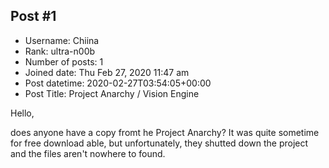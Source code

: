 ## Post #1
- Username: Chiina
- Rank: ultra-n00b
- Number of posts: 1
- Joined date: Thu Feb 27, 2020 11:47 am
- Post datetime: 2020-02-27T03:54:05+00:00
- Post Title: Project Anarchy / Vision Engine

Hello,

does anyone have a copy fromt he Project Anarchy? It was quite sometime for free download able, but unfortunately, they shutted down the project and the files aren't nowhere to found.
